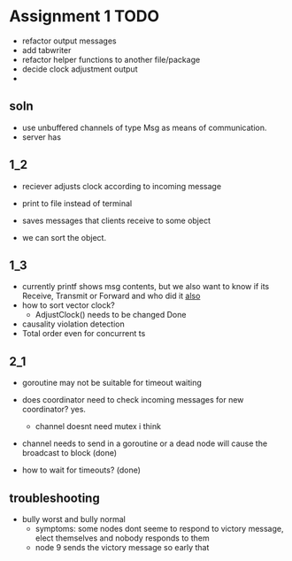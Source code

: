 # Assignment 1 TODO
- refactor output messages
- add tabwriter
- refactor helper functions to another file/package
- decide clock adjustment output
- 

## soln
- use unbuffered channels of type Msg as means of communication. 
- server has 

## 1_2

- reciever adjusts clock according to incoming message
- print to file instead of terminal

- saves messages that clients receive to some object
- we can sort the object.

## 1_3
- currently printf shows msg contents, but we also want to know if its Receive, Transmit or Forward and who did it [also](#1_2)
- how to sort vector clock?
    - AdjustClock() needs to be changed Done
- causality violation detection
- Total order even for concurrent ts

## 2_1
- goroutine may not be suitable for timeout waiting
- does coordinator need to check incoming messages for new coordinator? yes.
    - channel doesnt need mutex i think

- channel needs to send in a goroutine or a dead node will cause the broadcast to block (done)
- how to wait for timeouts? (done)


## troubleshooting
- bully worst and bully normal
    - symptoms: some nodes dont seeme to respond to victory message, elect themselves and nobody responds to them 
    - node 9 sends the victory message so early that 